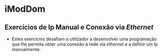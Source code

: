 # iModDom
## Exercícios de Ip Manual e Conexão via *Ethernet*
- Estes exercícios desafiam o utilizador a desenvolver uma programação que lhe permita obter uma conexão à rede via *ethernet* e a definir um Ip manualmente.
